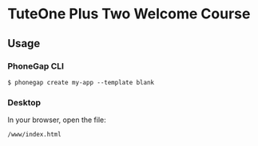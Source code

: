 # TuteOne Plus Two Welcome Course

## Usage

### PhoneGap CLI

    $ phonegap create my-app --template blank

### Desktop

In your browser, open the file:

    /www/index.html

